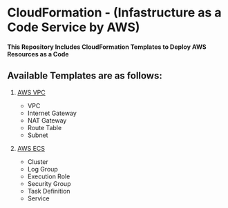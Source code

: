 # CloudFormation - (Infastructure as a Code Service by AWS)

#### This Repository Includes CloudFormation Templates to Deploy AWS Resources as a Code 

## Available Templates are as follows:

  1. [AWS VPC](https://github.com/GimhanDissanayake/CloudFormation/blob/main/1.%20AWS%20VPC)
      - VPC
      - Internet Gateway
      - NAT Gateway
      - Route Table
      - Subnet
      
  2. [AWS ECS](https://github.com/GimhanDissanayake/CloudFormation/blob/main/2.%20AWS%20ECS)
      - Cluster
      - Log Group
      - Execution Role
      - Security Group 
      - Task Definition
      - Service
